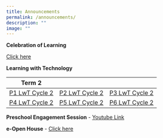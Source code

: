 ```yaml
---
title: Announcements
permalink: /announcements/
description: ""
image: ""
---
```

**Celebration of Learning**

[Click here](https://sites.google.com/moe.edu.sg/adpscol/home)

**Learning with Technology**



|Term 2  |  |  |
| -------- | -------- | -------- |
| [P1 LwT Cycle 2](/files/p1%20lwt%20tasks_cycle%202.pdf)    | [P2 LwT Cycle 2](/files/p2%20lwt%20tasks_cycle%202.pdf)     | [P3 LwT Cycle 2](/files/p3%20lwt%20tasks_cycle%202.pdf)     |
| [P4 LwT Cycle 2](/files/p4%20lwt%20tasks_cycle%202.pdf)    | [P5 LwT Cycle 2](/files/p5%20lwt%20tasks_cycle%202.pdf)     | [P6 LwT Cycle 2](/files/p6%20lwt%20tasks_cycle%202.pdf)     |




**Preschool Engagement Session** - 
[Youtube Link](https://www.youtube.com/watch?v=UrSj4XcOkF0)

**e-Open House** - [Click here](https://drive.google.com/file/d/1g1LSqr5oH2FNfRWxPn06cDgFAjGBbAqX/view?usp=share_link)